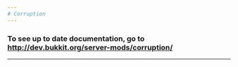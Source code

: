 ```yaml
---
# Corruption
---
```

### To see up to date documentation, go to http://dev.bukkit.org/server-mods/corruption/
---
